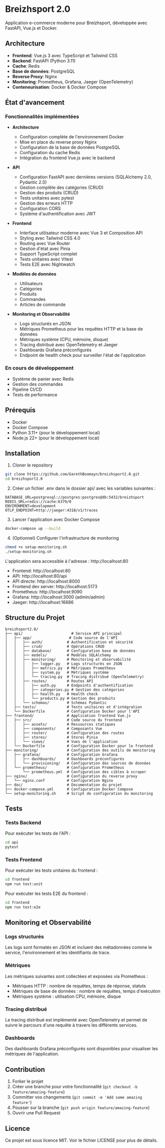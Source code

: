 # Breizhsport 2.0

Application e-commerce moderne pour Breizhsport, développée avec FastAPI, Vue.js et Docker.

## Architecture

- **Frontend**: Vue.js 3 avec TypeScript et Tailwind CSS
- **Backend**: FastAPI (Python 3.11)
- **Cache**: Redis
- **Base de données**: PostgreSQL
- **Reverse Proxy**: Nginx
- **Monitoring**: Prometheus, Grafana, Jaeger (OpenTelemetry)
- **Conteneurisation**: Docker & Docker Compose

## État d'avancement

### Fonctionnalités implémentées

- **Architecture**
  - Configuration complète de l'environnement Docker
  - Mise en place du reverse proxy Nginx
  - Configuration de la base de données PostgreSQL
  - Configuration du cache Redis
  - Intégration du frontend Vue.js avec le backend

- **API**
  - Configuration FastAPI avec dernières versions (SQLAlchemy 2.0, Pydantic 2.0)
  - Gestion complète des catégories (CRUD)
  - Gestion des produits (CRUD)
  - Tests unitaires avec pytest
  - Gestion des erreurs HTTP
  - Configuration CORS
  - Système d'authentification avec JWT

- **Frontend**
  - Interface utilisateur moderne avec Vue 3 et Composition API
  - Styling avec Tailwind CSS 4.0
  - Routing avec Vue Router
  - Gestion d'état avec Pinia
  - Support TypeScript complet
  - Tests unitaires avec Vitest
  - Tests E2E avec Nightwatch

- **Modèles de données**
  - Utilisateurs
  - Catégories
  - Produits
  - Commandes
  - Articles de commande

- **Monitoring et Observabilité**
  - Logs structurés en JSON
  - Métriques Prometheus pour les requêtes HTTP et la base de données
  - Métriques système (CPU, mémoire, disque)
  - Tracing distribué avec OpenTelemetry et Jaeger
  - Dashboards Grafana préconfigurés
  - Endpoint de health check pour surveiller l'état de l'application

### En cours de développement

- Système de panier avec Redis
- Gestion des commandes
- Pipeline CI/CD
- Tests de performance

## Prérequis

- Docker
- Docker Compose
- Python 3.11+ (pour le développement local)
- Node.js 22+ (pour le développement local)

## Installation

1. Cloner le repository
```bash
git clone https://github.com/GarethBoomayn/breizhsport2.0.git
cd breizhsport2.0
```

2. Créer un fichier .env dans le dossier api/ avec les variables suivantes :
```env
DATABASE_URL=postgresql://postgres:postgres@db:5432/breizhsport
REDIS_URL=redis://cache:6379/0
ENVIRONMENT=development
OTLP_ENDPOINT=http://jaeger:4318/v1/traces
```

3. Lancer l'application avec Docker Compose
```bash
docker-compose up --build
```

4. (Optionnel) Configurer l'infrastructure de monitoring
```bash
chmod +x setup-monitoring.sh
./setup-monitoring.sh
```

L'application sera accessible à l'adresse : http://localhost:80
- Frontend: http://localhost:80
- API: http://localhost:80/api
- API directe: http://localhost:8000
- Frontend dev server: http://localhost:5173
- Prometheus: http://localhost:9090
- Grafana: http://localhost:3000 (admin/admin)
- Jaeger: http://localhost:16686

## Structure du Projet

```
breizhsport2.0/
├── api/                      # Service API principal
│   ├── app/                 # Code source de l'API
│   │   ├── auth/           # Authentification et sécurité
│   │   ├── crud/           # Opérations CRUD
│   │   ├── database/       # Configuration base de données
│   │   ├── models/         # Modèles SQLAlchemy
│   │   ├── monitoring/     # Monitoring et observabilité
│   │   │   ├── logger.py   # Logs structurés en JSON
│   │   │   ├── metrics.py  # Métriques Prometheus
│   │   │   ├── system.py   # Métriques système
│   │   │   └── tracing.py  # Tracing distribué (OpenTelemetry)
│   │   ├── routes/         # Routes API
│   │   │   ├── auth.py     # Endpoints d'authentification
│   │   │   ├── categories.py # Gestion des catégories
│   │   │   ├── health.py   # Health check
│   │   │   └── products.py # Gestion des produits
│   │   └── schemas/        # Schémas Pydantic
│   ├── tests/              # Tests unitaires et d'intégration
│   └── Dockerfile          # Configuration Docker pour l'API
├── frontend/               # Application frontend Vue.js
│   ├── src/                # Code source du frontend
│   │   ├── assets/         # Ressources statiques
│   │   ├── components/     # Composants Vue
│   │   ├── router/         # Configuration des routes
│   │   ├── stores/         # Stores Pinia
│   │   └── views/          # Vues de l'application
│   └── Dockerfile          # Configuration Docker pour le frontend
├── monitoring/             # Configuration des outils de monitoring
│   ├── grafana/            # Configuration Grafana
│   │   ├── dashboards/     # Dashboards préconfigurés
│   │   └── provisioning/   # Configuration des sources de données
│   └── prometheus/         # Configuration Prometheus
│       └── prometheus.yml  # Configuration des cibles à scraper
├── nginx/                  # Configuration du reverse proxy
│   └── nginx.conf          # Configuration Nginx
├── doc/                    # Documentation du projet
├── docker-compose.yml      # Configuration Docker Compose
└── setup-monitoring.sh     # Script de configuration du monitoring
```

## Tests

### Tests Backend

Pour exécuter les tests de l'API :

```bash
cd api
pytest
```

### Tests Frontend

Pour exécuter les tests unitaires du frontend :

```bash
cd frontend
npm run test:unit
```

Pour exécuter les tests E2E du frontend :

```bash
cd frontend
npm run test:e2e
```

## Monitoring et Observabilité

### Logs structurés

Les logs sont formatés en JSON et incluent des métadonnées comme le service, l'environnement et les identifiants de trace.

### Métriques

Les métriques suivantes sont collectées et exposées via Prometheus :

- Métriques HTTP : nombre de requêtes, temps de réponse, statuts
- Métriques de base de données : nombre de requêtes, temps d'exécution
- Métriques système : utilisation CPU, mémoire, disque

### Tracing distribué

Le tracing distribué est implémenté avec OpenTelemetry et permet de suivre le parcours d'une requête à travers les différents services.

### Dashboards

Des dashboards Grafana préconfigurés sont disponibles pour visualiser les métriques de l'application.

## Contribution

1. Forker le projet
2. Créer une branche pour votre fonctionnalité (`git checkout -b feature/amazing-feature`)
3. Committer vos changements (`git commit -m 'Add some amazing feature'`)
4. Pousser sur la branche (`git push origin feature/amazing-feature`)
5. Ouvrir une Pull Request

## Licence

Ce projet est sous licence MIT. Voir le fichier LICENSE pour plus de détails.
